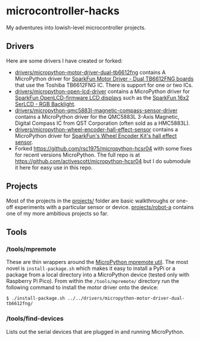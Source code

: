 # microcontroller-hacks

My adventures into lowish-level microcontroller projects.

## Drivers

Here are some drivers I have created or forked:

- [drivers/micropython-motor-driver-dual-tb6612fng](drivers/micropython-motor-driver-dual-tb6612fng) contains A MicroPython driver for [SparkFun Motor Driver - Dual TB6612FNG boards](https://www.sparkfun.com/products/14450) that use the Toshiba TB6612FNG IC. There is support for one or two ICs.
- [drivers/micropython-open-lcd-driver](drivers/micropython-open-lcd-driver) contains a MicroPython driver for [SparkFun OpenLCD-firmware LCD displays](https://github.com/sparkfun/OpenLCD) such as the [SparkFun 16x2 SerLCD - RGB Backlight](https://www.sparkfun.com/products/16396).
- [drivers/micropython-qmc5883l-magnetic-compass-sensor-driver](drivers/micropython-qmc5883l-magnetic-compass-sensor-driver) contains a MicroPython driver for the QMC5883L 3-Axis Magnetic, Digital Compass IC from QST Corporation (often sold as a HMC5883L).
- [drivers/micropython-wheel-encoder-hall-effect-sensor](drivers/micropython-wheel-encoder-hall-effect-sensor) contains a MicroPython driver for [SparkFun's Wheel Encoder Kit's hall effect sensor](https://www.sparkfun.com/products/12629).
- Forked https://github.com/rsc1975/micropython-hcsr04 with some fixes for recent versions MicroPython. The full repo is at https://github.com/activescott/micropython-hcsr04 but I do submodule it here for easy use in this repo.

## Projects

Most of the projects in the [projects/](projects/) folder are basic walkthroughs or one-off experiments with a particular sensor or device. [projects/robot-a](projects/robot-a) contains one of my more ambitious projects so far.

## Tools

### /tools/mpremote

These are thin wrappers around the [MicroPython mpremote util](https://docs.micropython.org/en/latest/reference/mpremote.html). The most novel is `install-package.sh` which makes it easy to install a PyPi or a package from a local directory into a MicroPython device (tested only with Raspberry Pi Pico). From within the `/tools/mpremote/` directory run the following command to install the motor driver onto the device:

    $ ./install-package.sh ../../drivers/micropython-motor-driver-dual-tb6612fng/

### /tools/find-devices

Lists out the serial devices that are plugged in and running MicroPython.
